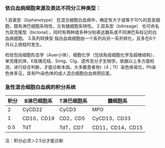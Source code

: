 ## 


### 依白血病细胞来源及表达不同分三种类型：
1.双表型（biphenotype）
在混合细胞白血病中，确定有大于或等于10%的恶变细胞，既有淋巴细胞系特性，又有髄细胞系特性。
2.双系型（bilineage）
也可命名为双克隆型（biclonal），同时有两种或多种分别表达髓系或不同淋巴系标记的白血病细胞。
3.系列转换型
指白血病细胞由一个系列向另一系列转化，且多在6个月以上病程时发生。

检验包括细胞形态学（Auer小体）、细胞化学（包括免疫细胞化学及超微结构）、单克隆抗体、E玫瑰花结、SmIg、CIg、遗传及分子生物学。依据以上多方面检测，进行综合判断，才能诊断本病。大多数患者有t（4；11）染色体易位，Ph染色体多见，具有Ph染色体的成人混合细胞白血病预后差。
### 急性混合细胞白血病的积分系统 
| 积分 | B淋巴细胞系 | T淋巴细胞系 | 髓细胞系 |
| --- | --- | --- | --- |
| 2 | CyCD22 | CyCD3 | MPO |
| 1 | CD10，CD19 | CD2，CD5 | CyCD13，CD33 |
| 0.5 | TdT | TdT，CD7 | CD11，CD14，CD15 |

注：积分必须＞2.5分才能诊断
